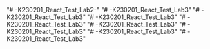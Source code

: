 "# -K230201_React_Test_Lab2-" 
"# -K230201_React_Test_Lab3" 
"# -K230201_React_Test_Lab3" 
"# -K230201_React_Test_Lab3" 
"# -K230201_React_Test_Lab3" 
"# -K230201_React_Test_Lab3" 
"# -K230201_React_Test_Lab3" 
"# -K230201_React_Test_Lab3" 
"# -K230201_React_Test_Lab3" 
